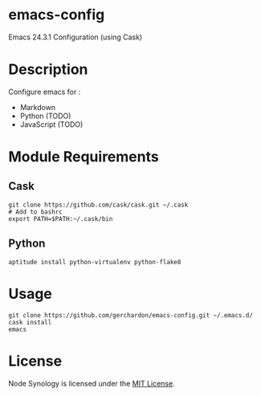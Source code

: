 # emacs-config

Emacs 24.3.1 Configuration (using Cask)

# Description

Configure emacs for :
 * Markdown
 * Python (TODO)
 * JavaScript (TODO)


# Module Requirements

## Cask

    git clone https://github.com/cask/cask.git ~/.cask
	# Add to bashrc
	export PATH=$PATH:~/.cask/bin

## Python

    aptitude install python-virtualenv python-flake8




# Usage

    git clone https://github.com/gerchardon/emacs-config.git ~/.emacs.d/
    cask install
    emacs

# License

Node Synology is licensed under the [MIT License](http://www.opensource.org/licenses/mit-license.php).


